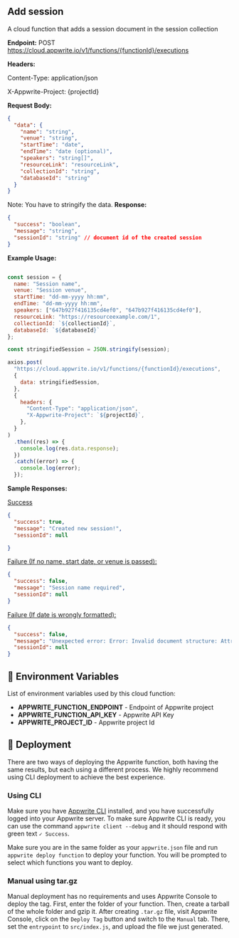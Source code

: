 ## Add session
A cloud function that adds a session document in the session collection

**Endpoint:**
POST https://cloud.appwrite.io/v1/functions/{functionId}/executions

**Headers:**

Content-Type: application/json

X-Appwrite-Project: {projectId}

**Request Body:**


```json
{
  "data": {
    "name": "string",
    "venue": "string",
    "startTime": "date",
    "endTime": "date (optional)",
    "speakers": "string[]",
    "resourceLink": "resourceLink",
    "collectionId": "string",
    "databaseId": "string"
  }
}
```
Note: You have to stringify the data.
**Response:**
```json
{
  "success": "boolean",
  "message": "string",
  "sessionId": "string" // document id of the created session
}
```

**Example Usage:**

```javascript

const session = {
  name: "Session name",
  venue: "Session venue",
  startTime: "dd-mm-yyyy hh:mm",
  endTime: "dd-mm-yyyy hh:mm",
  speakers: ["647b927f416135cd4ef0", "647b927f416135cd4ef0"], 
  resourceLink: "https://resourceexample.com/1",
  collectionId: `${collectionId}`,
  databaseId: `${databaseId}`
};

const stringifiedSession = JSON.stringify(session);

axios.post(
  "https://cloud.appwrite.io/v1/functions/{functionId}/executions",
  {
    data: stringifiedSession,
  },
  {
    headers: {
      "Content-Type": "application/json",
      "X-Appwrite-Project": `${projectId}`,
    },
  }
)
  .then((res) => {
    console.log(res.data.response);
  })
  .catch((error) => {
    console.log(error);
  });
```

**Sample Responses:**

<u>Success</u>

```json
{
  "success": true,
  "message": "Created new session!",
  "sessionId": null

}
```
<u>Failure (If no name, start date, or venue is passed):</u>

```json
{
  "success": false,
  "message": "Session name required",
  "sessionId": null
}
```
<u>Failure (If date is wrongly formatted):</u>

```json
{
  "success": false,
  "message": "Unexpected error: Error: Invalid document structure: Attribute \"startDate\" has invalid type. DateTime::__construct(): Failed to parse time string (22=-04-2024) at position 0 (2): Unexpected character",
  "sessionId": null
}
```

## 📝 Environment Variables

List of environment variables used by this cloud function:

- **APPWRITE_FUNCTION_ENDPOINT** - Endpoint of Appwrite project
- **APPWRITE_FUNCTION_API_KEY** - Appwrite API Key
- **APPWRITE_PROJECT_ID** - Appwrite project Id


## 🚀 Deployment

There are two ways of deploying the Appwrite function, both having the same results, but each using a different process. We highly recommend using CLI deployment to achieve the best experience.

### Using CLI

Make sure you have [Appwrite CLI](https://appwrite.io/docs/command-line#installation) installed, and you have successfully logged into your Appwrite server. To make sure Appwrite CLI is ready, you can use the command `appwrite client --debug` and it should respond with green text `✓ Success`.

Make sure you are in the same folder as your `appwrite.json` file and run `appwrite deploy function` to deploy your function. You will be prompted to select which functions you want to deploy.

### Manual using tar.gz

Manual deployment has no requirements and uses Appwrite Console to deploy the tag. First, enter the folder of your function. Then, create a tarball of the whole folder and gzip it. After creating `.tar.gz` file, visit Appwrite Console, click on the `Deploy Tag` button and switch to the `Manual` tab. There, set the `entrypoint` to `src/index.js`, and upload the file we just generated.
